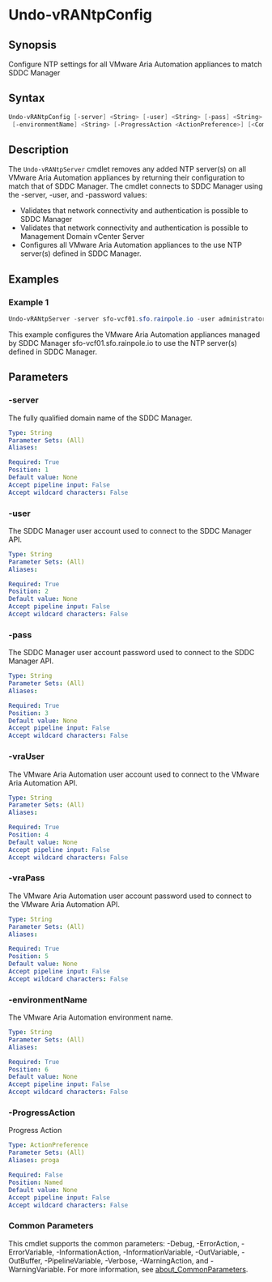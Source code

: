 # Undo-vRANtpConfig

## Synopsis

Configure NTP settings for all VMware Aria Automation appliances to match SDDC Manager

## Syntax

```powershell
Undo-vRANtpConfig [-server] <String> [-user] <String> [-pass] <String> [-vraUser] <String> [-vraPass] <String>
 [-environmentName] <String> [-ProgressAction <ActionPreference>] [<CommonParameters>]
```

## Description

The `Undo-vRANtpServer` cmdlet removes any added NTP server(s) on all VMware Aria Automation appliances by
returning their configuration to match that of SDDC Manager.
The cmdlet connects to SDDC Manager using the
-server, -user, and -password values:

- Validates that network connectivity and authentication is possible to SDDC Manager
- Validates that network connectivity and authentication is possible to Management Domain vCenter Server
- Configures all VMware Aria Automation appliances to the use NTP server(s) defined in SDDC Manager.

## Examples

### Example 1

```powershell
Undo-vRANtpServer -server sfo-vcf01.sfo.rainpole.io -user administrator@vsphere.local -pass VMw@re1! -vraUser configadmin -vraPass VMw@re1! -environmentName xint-env
```

This example configures the VMware Aria Automation appliances managed by SDDC Manager sfo-vcf01.sfo.rainpole.io to use the NTP server(s) defined in SDDC Manager.

## Parameters

### -server

The fully qualified domain name of the SDDC Manager.

```yaml
Type: String
Parameter Sets: (All)
Aliases:

Required: True
Position: 1
Default value: None
Accept pipeline input: False
Accept wildcard characters: False
```

### -user

The SDDC Manager user account used to connect to the SDDC Manager API.

```yaml
Type: String
Parameter Sets: (All)
Aliases:

Required: True
Position: 2
Default value: None
Accept pipeline input: False
Accept wildcard characters: False
```

### -pass

The SDDC Manager user account password used to connect to the SDDC Manager API.

```yaml
Type: String
Parameter Sets: (All)
Aliases:

Required: True
Position: 3
Default value: None
Accept pipeline input: False
Accept wildcard characters: False
```

### -vraUser

The VMware Aria Automation user account used to connect to the VMware Aria Automation API.

```yaml
Type: String
Parameter Sets: (All)
Aliases:

Required: True
Position: 4
Default value: None
Accept pipeline input: False
Accept wildcard characters: False
```

### -vraPass

The VMware Aria Automation user account password used to connect to the VMware Aria Automation API.

```yaml
Type: String
Parameter Sets: (All)
Aliases:

Required: True
Position: 5
Default value: None
Accept pipeline input: False
Accept wildcard characters: False
```

### -environmentName

The VMware Aria Automation environment name.

```yaml
Type: String
Parameter Sets: (All)
Aliases:

Required: True
Position: 6
Default value: None
Accept pipeline input: False
Accept wildcard characters: False
```

### -ProgressAction

Progress Action

```yaml
Type: ActionPreference
Parameter Sets: (All)
Aliases: proga

Required: False
Position: Named
Default value: None
Accept pipeline input: False
Accept wildcard characters: False
```

### Common Parameters

This cmdlet supports the common parameters: -Debug, -ErrorAction, -ErrorVariable, -InformationAction, -InformationVariable, -OutVariable, -OutBuffer, -PipelineVariable, -Verbose, -WarningAction, and -WarningVariable. For more information, see [about_CommonParameters](http://go.microsoft.com/fwlink/?LinkID=113216).
